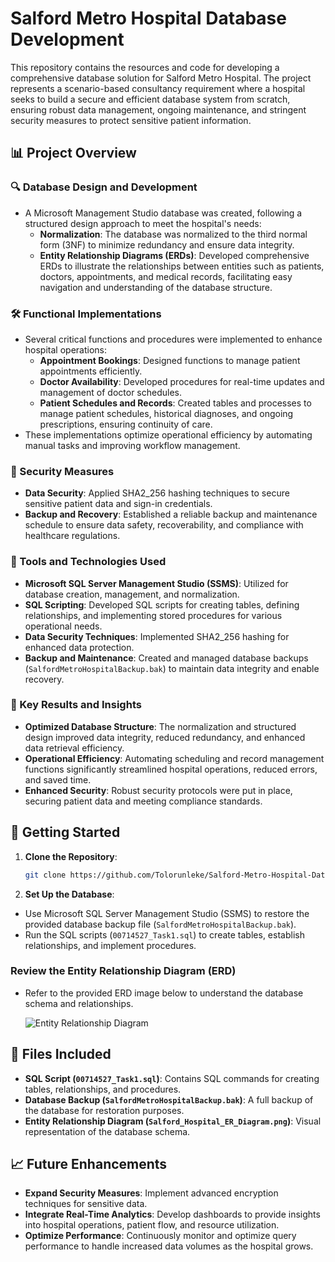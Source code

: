 # Salford Metro Hospital Database Development

This repository contains the resources and code for developing a comprehensive database solution for Salford Metro Hospital. The project represents a scenario-based consultancy requirement where a hospital seeks to build a secure and efficient database system from scratch, ensuring robust data management, ongoing maintenance, and stringent security measures to protect sensitive patient information.

## 📊 Project Overview

### 🔍 Database Design and Development
- A Microsoft Management Studio database was created, following a structured design approach to meet the hospital's needs:
  - **Normalization**: The database was normalized to the third normal form (3NF) to minimize redundancy and ensure data integrity.
  - **Entity Relationship Diagrams (ERDs)**: Developed comprehensive ERDs to illustrate the relationships between entities such as patients, doctors, appointments, and medical records, facilitating easy navigation and understanding of the database structure.

### 🛠️ Functional Implementations
- Several critical functions and procedures were implemented to enhance hospital operations:
  - **Appointment Bookings**: Designed functions to manage patient appointments efficiently.
  - **Doctor Availability**: Developed procedures for real-time updates and management of doctor schedules.
  - **Patient Schedules and Records**: Created tables and processes to manage patient schedules, historical diagnoses, and ongoing prescriptions, ensuring continuity of care.
- These implementations optimize operational efficiency by automating manual tasks and improving workflow management.

### 🔐 Security Measures
- **Data Security**: Applied SHA2_256 hashing techniques to secure sensitive patient data and sign-in credentials.
- **Backup and Recovery**: Established a reliable backup and maintenance schedule to ensure data safety, recoverability, and compliance with healthcare regulations.

### 📂 Tools and Technologies Used
- **Microsoft SQL Server Management Studio (SSMS)**: Utilized for database creation, management, and normalization.
- **SQL Scripting**: Developed SQL scripts for creating tables, defining relationships, and implementing stored procedures for various operational needs.
- **Data Security Techniques**: Implemented SHA2_256 hashing for enhanced data protection.
- **Backup and Maintenance**: Created and managed database backups (`SalfordMetroHospitalBackup.bak`) to maintain data integrity and enable recovery.

### 🎯 Key Results and Insights
- **Optimized Database Structure**: The normalization and structured design improved data integrity, reduced redundancy, and enhanced data retrieval efficiency.
- **Operational Efficiency**: Automating scheduling and record management functions significantly streamlined hospital operations, reduced errors, and saved time.
- **Enhanced Security**: Robust security protocols were put in place, securing patient data and meeting compliance standards.

## 🚀 Getting Started

1. **Clone the Repository**:
   ```bash
   git clone https://github.com/Tolorunleke/Salford-Metro-Hospital-Database.git

2. **Set Up the Database**:
- Use Microsoft SQL Server Management Studio (SSMS) to restore the provided database backup file (`SalfordMetroHospitalBackup.bak`).
- Run the SQL scripts (`00714527_Task1.sql`) to create tables, establish relationships, and implement procedures.

### Review the Entity Relationship Diagram (ERD)

- Refer to the provided ERD image below to understand the database schema and relationships.

   ![Entity Relationship Diagram](Salford_Hospital_ER_Diagram.png)

## 📂 Files Included

- **SQL Script (`00714527_Task1.sql`)**: Contains SQL commands for creating tables, relationships, and procedures.
- **Database Backup (`SalfordMetroHospitalBackup.bak`)**: A full backup of the database for restoration purposes.
- **Entity Relationship Diagram (`Salford_Hospital_ER_Diagram.png`)**: Visual representation of the database schema.

## 📈 Future Enhancements

- **Expand Security Measures**: Implement advanced encryption techniques for sensitive data.
- **Integrate Real-Time Analytics**: Develop dashboards to provide insights into hospital operations, patient flow, and resource utilization.
- **Optimize Performance**: Continuously monitor and optimize query performance to handle increased data volumes as the hospital grows.
